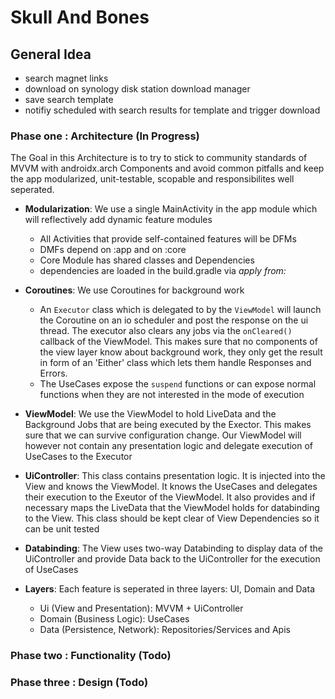 # Skull And Bones

## General Idea
* search magnet links
* download on synology disk station download manager
* save search template
* notifiy scheduled with search results for template and trigger download

### Phase one : Architecture   (In Progress)

The Goal in this Architecture is to try to stick to community standards of MVVM with androidx.arch Components and avoid
common pitfalls and keep the app modularized, unit-testable, scopable and responsibilites well seperated.

- **Modularization**: We use a single MainActivity in the app module which will reflectively add dynamic feature modules
   - All Activities that provide self-contained features will be DFMs
   - DMFs depend on :app and on :core
   - Core Module has shared classes and Dependencies
   - dependencies are loaded in the build.gradle via *apply from:*
   
- **Coroutines**: We use Coroutines for background work
  - An `Executor` class which is delegated to by the `ViewModel` will launch the Coroutine on an io scheduler and post
  the response on the ui thread. The executor also clears any jobs via the `onCleared()` callback of the ViewModel. 
  This  makes sure that no components of the view layer know about background work, they only get the result in form of
  an 'Either' class which lets them handle Responses and Errors.
  - The UseCases expose the `suspend` functions or can expose normal functions when they are not interested in the mode
  of execution
  
- **ViewModel**: We use the ViewModel to hold LiveData and the Background Jobs that are being executed by the Exector. This
makes sure that we can survive configuration change. Our ViewModel will however not contain any presentation logic and
delegate execution of UseCases to the Executor

- **UiController**: This class contains presentation logic. It is injected into the View and knows the ViewModel. It knows
the UseCases and delegates their execution to the Exeutor of the ViewModel. It also provides and if necessary maps
the LiveData that the ViewModel holds for databinding to the View. This class should be kept clear of View Dependencies
so it can be unit tested

- **Databinding**: The View uses two-way Databinding to display data of the UiController and provide Data back to the 
UiController for the execution of UseCases

- **Layers**: Each feature is seperated in three layers: UI, Domain and Data
  - Ui (View and Presentation): MVVM + UiController
  - Domain (Business Logic): UseCases
  - Data (Persistence, Network): Repositories/Services and Apis



### Phase two : Functionality   (Todo)
### Phase three : Design   (Todo)


